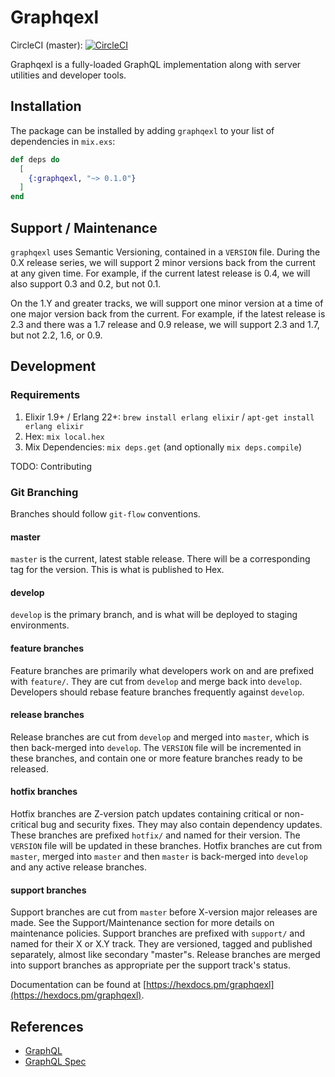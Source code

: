 # Graphqexl

CircleCI (master): [![CircleCI](https://circleci.com/gh/eslingerbryan/graphqexl.svg?style=svg)](https://app.circleci.com/github/eslingerbryan/graphqexl/pipelines)

Graphqexl is a fully-loaded GraphQL implementation along with server utilities and developer tools.

## Installation

The package can be installed by adding `graphqexl` to your list of dependencies in `mix.exs`:

```elixir
def deps do
  [
    {:graphqexl, "~> 0.1.0"}
  ]
end
```

## Support / Maintenance

`graphqexl` uses Semantic Versioning, contained in a `VERSION` file. During the 0.X release series, we will support 2 minor versions back from the current at any given time. For example, if the current latest release is 0.4, we will also support 0.3 and 0.2, but not 0.1.

On the 1.Y and greater tracks, we will support one minor version at a time of one major version back from the current. For example, if the latest release is 2.3 and there was a 1.7 release and 0.9 release, we will support 2.3 and 1.7, but not 2.2, 1.6, or 0.9.

## Development

### Requirements
1. Elixir 1.9+ / Erlang 22+: `brew install erlang elixir` / `apt-get install erlang elixir`
1. Hex: `mix local.hex`
1. Mix Dependencies: `mix deps.get` (and optionally `mix deps.compile`)

TODO: Contributing

### Git Branching
Branches should follow `git-flow` conventions.

#### master
`master` is the current, latest stable release. There will be a corresponding tag for the version. This is what is published to Hex.

#### develop
`develop` is the primary branch, and is what will be deployed to staging environments.

#### feature branches
Feature branches are primarily what developers work on and are prefixed with `feature/`. They are cut from `develop` and merge back into `develop`. Developers should rebase feature branches frequently against `develop`.

#### release branches
Release branches are cut from `develop` and merged into `master`, which is then back-merged into `develop`. The `VERSION` file will be incremented in these branches, and contain one or more feature branches ready to be released.

#### hotfix branches
Hotfix branches are Z-version patch updates containing critical or non-critical bug and security fixes. They may also contain dependency updates. These branches are prefixed `hotfix/` and named for their version. The `VERSION` file will be updated in these branches. Hotfix branches are cut from `master`, merged into `master` and then `master` is back-merged into `develop` and any active release branches.

#### support branches
Support branches are cut from `master` before X-version major releases are made. See the Support/Maintenance section for more details on maintenance policies. Support branches are prefixed with `support/` and named for their X or X.Y track. They are versioned, tagged and published separately, almost like secondary "master"s. Release branches are merged into support branches as appropriate per the support track's status.

Documentation can be found at [https://hexdocs.pm/graphqexl](https://hexdocs.pm/graphqexl).

## References
- [GraphQL](https://www.graphql.org)
- [GraphQL Spec](https://spec.graphql.org/June2018/)
